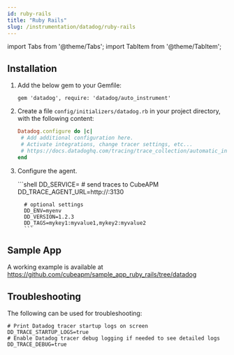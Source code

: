 ```yaml
---
id: ruby-rails
title: "Ruby Rails"
slug: /instrumentation/datadog/ruby-rails
---
```


import Tabs from '@theme/Tabs';
import TabItem from '@theme/TabItem';

## Installation

1. Add the below gem to your Gemfile:

   ```gemfile
   gem 'datadog', require: 'datadog/auto_instrument'
   ```

1. Create a file `config/initializers/datadog.rb` in your project directory, with the following content:

   ```ruby title="config/initializers/datadog.rb"
   Datadog.configure do |c|
    # Add additional configuration here.
    # Activate integrations, change tracer settings, etc...
    # https://docs.datadoghq.com/tracing/trace_collection/automatic_instrumentation/dd_libraries/ruby/#rails
   end
   ```

1. Configure the agent.

   <Tabs>
      <TabItem value="env" label="Environment Variables">
         ```shell
         DD_SERVICE=<app_name>
         # send traces to CubeAPM
         DD_TRACE_AGENT_URL=http://<ip_address_of_cubeapm_server>:3130

         # optional settings
         DD_ENV=myenv
         DD_VERSION=1.2.3
         DD_TAGS=mykey1:myvalue1,mykey2:myvalue2
         ```
      </TabItem>
   </Tabs>

## Sample App

A working example is available at https://github.com/cubeapm/sample_app_ruby_rails/tree/datadog

## Troubleshooting

The following can be used for troubleshooting:

```shell
# Print Datadog tracer startup logs on screen
DD_TRACE_STARTUP_LOGS=true
# Enable Datadog tracer debug logging if needed to see detailed logs
DD_TRACE_DEBUG=true
```



